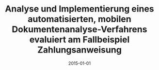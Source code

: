 ---
abstract: ''
authors:
- Florian Rauscha
date: '2015-01-01'
featured: false
links:
- name: Publik
  url: https://publik.tuwien.ac.at/showentry.php?ID=246624&lang=2
publication_types:
- '7'
publishDate: '2015-01-01'
title: Analyse und Implementierung eines automatisierten, mobilen Dokumentenanalyse-Verfahrens
  evaluiert am Fallbeispiel Zahlungsanweisung
url_pdf: ''
---